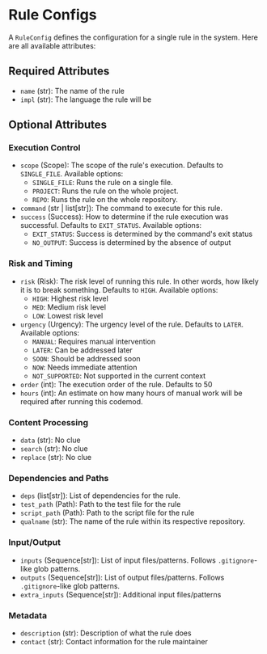 # Rule Configs

A `RuleConfig` defines the configuration for a single rule in the system. Here are all available attributes:

## Required Attributes

- `name` (str): The name of the rule
- `impl` (str): The language the rule will be 

## Optional Attributes

### Execution Control
- `scope` (Scope): The scope of the rule's execution. Defaults to `SINGLE_FILE`. Available options:
  - `SINGLE_FILE`: Runs the rule on a single file.
  - `PROJECT`: Runs the rule on the whole project.
  - `REPO`: Runs the rule on the whole repository.
- `command` (str | list[str]): The command to execute for this rule. 
- `success` (Success): How to determine if the rule execution was successful. Defaults to `EXIT_STATUS`. Available options:
  - `EXIT_STATUS`: Success is determined by the command's exit status
  - `NO_OUTPUT`: Success is determined by the absence of output

### Risk and Timing
- `risk` (Risk): The risk level of running this rule. In other words, how likely it is to break something. Defaults to `HIGH`. Available options:
  - `HIGH`: Highest risk level
  - `MED`: Medium risk level
  - `LOW`: Lowest risk level
- `urgency` (Urgency): The urgency level of the rule. Defaults to `LATER`. Available options:
  - `MANUAL`: Requires manual intervention
  - `LATER`: Can be addressed later
  - `SOON`: Should be addressed soon
  - `NOW`: Needs immediate attention
  - `NOT_SUPPORTED`: Not supported in the current context
- `order` (int): The execution order of the rule. Defaults to 50
- `hours` (int): An estimate on how many hours of manual work will be required after running this codemod.

### Content Processing
- `data` (str): No clue
- `search` (str): No clue
- `replace` (str): No clue

### Dependencies and Paths
- `deps` (list[str]): List of dependencies for the rule.
- `test_path` (Path): Path to the test file for the rule
- `script_path` (Path): Path to the script file for the rule
- `qualname` (str): The name of the rule within its respective repository. 

### Input/Output
- `inputs` (Sequence[str]): List of input files/patterns. Follows `.gitignore`-like glob patterns.
- `outputs` (Sequence[str]): List of output files/patterns. Follows `.gitignore`-like glob patterns.
- `extra_inputs` (Sequence[str]): Additional input files/patterns

### Metadata
- `description` (str): Description of what the rule does
- `contact` (str): Contact information for the rule maintainer 